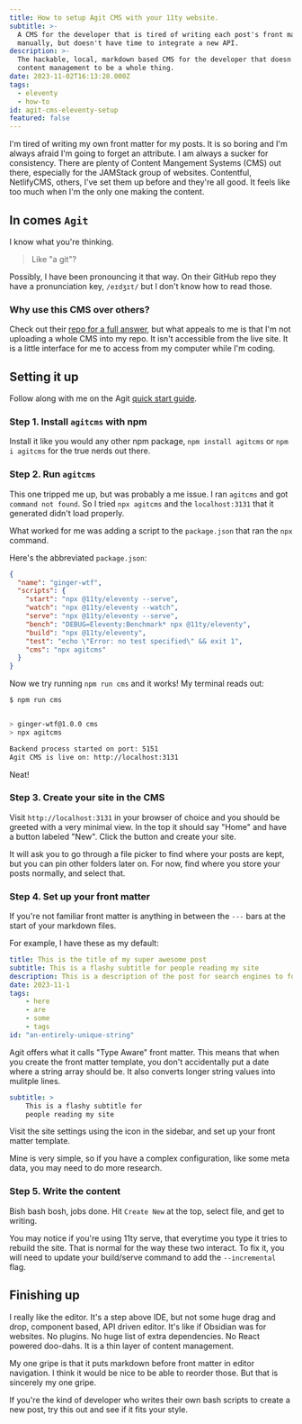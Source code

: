 ```yaml
---
title: How to setup Agit CMS with your 11ty website.
subtitle: >-
  A CMS for the developer that is tired of writing each post's front matter
  manually, but doesn't have time to integrate a new API.
description: >-
  The hackable, local, markdown based CMS for the developer that doesn't want
  content management to be a whole thing.
date: 2023-11-02T16:13:28.000Z
tags:
  - eleventy
  - how-to
id: agit-cms-eleventy-setup
featured: false
---
```

I'm tired of writing my own front matter for my posts. It is so boring and I'm always afraid I'm going to forget an attribute. I am always a sucker for consistency. There are plenty of Content Mangement Systems (CMS) out there, especially for the JAMStack group of websites. Contentful, NetlifyCMS, others, I've set them up before and they're all good. It feels like too much when I'm the only one making the content.

## In comes `Agit`

I know what you're thinking. 

> Like "a git"?

Possibly, I have been pronouncing it that way. On their GitHub repo they have a pronunciation key, `/eɪdʒɪt/` but I don't know how to read those.

### Why use this CMS over others?

Check out their [repo for a full answer](https://github.com/0xsuk/agitcms/tree/main#features), but what appeals to me is that I'm not uploading a whole CMS into my repo. It isn't accessible from the live site. It is a little interface for me to access from my computer while I'm coding.

## Setting it up

Follow along with me on the Agit [quick start guide](https://github.com/0xsuk/agitcms/blob/main/QuickStart.md).

### Step 1. Install `agitcms` with npm

Install it like you would any other npm package, `npm install agitcms` or `npm i agitcms` for the true nerds out there.

### Step 2. Run `agitcms`

This one tripped me up, but was probably a me issue. I ran `agitcms` and got `command not found`. So I tried `npx agitcms` and the `localhost:3131` that it generated didn't load properly.

What worked for me was adding a script to the `package.json` that ran the `npx` command.

Here's the abbreviated `package.json`:
```json
{
  "name": "ginger-wtf",
  "scripts": {
    "start": "npx @11ty/eleventy --serve",
    "watch": "npx @11ty/eleventy --watch",
    "serve": "npx @11ty/eleventy --serve",
    "bench": "DEBUG=Eleventy:Benchmark* npx @11ty/eleventy",
    "build": "npx @11ty/eleventy",
    "test": "echo \"Error: no test specified\" && exit 1",
    "cms": "npx agitcms"
  }
}
```

Now we try running `npm run cms` and it works! My terminal reads out:

```sh
$ npm run cms


> ginger-wtf@1.0.0 cms
> npx agitcms

Backend process started on port: 5151
Agit CMS is live on: http://localhost:3131
```

Neat!

### Step 3. Create your site in the CMS

Visit `http://localhost:3131` in your browser of choice and you should be greeted with a very minimal view. In the top it should say "Home" and have a button labeled "New". Click the button and create your site. 

It will ask you to go through a file picker to find where your posts are kept, but you can pin other folders later on. For now, find where you store your posts normally, and select that.

### Step 4. Set up your front matter

If you're not familiar front matter is anything in between the `---` bars at the start of your markdown files.

For example, I have these as my default:

```yaml
title: This is the title of my super awesome post
subtitle: This is a flashy subtitle for people reading my site
description: This is a description of the post for search engines to focus on
date: 2023-11-1
tags:
    - here
    - are
    - some
    - tags
id: "an-entirely-unique-string"
```
Agit offers what it calls "Type Aware" front matter. This means that when you create the front matter template, you don't accidentally put a date where a string array should be. It also converts longer string values into mulitple lines.

```yaml
subtitle: >
    This is a flashy subtitle for
    people reading my site
```

Visit the site settings using the icon in the sidebar, and set up your front matter template.

Mine is very simple, so if you have a complex configuration, like some meta data, you may need to do more research.

### Step 5. Write the content

Bish bash bosh, jobs done. Hit `Create New` at the top, select file, and get to writing. 

You may notice if you're using 11ty serve, that everytime you type it tries to rebuild the site. That is normal for the way these two interact. To fix it, you will need to update your build/serve command to add the `--incremental` flag.

## Finishing up

I really like the editor. It's a step above IDE, but not some huge drag and drop, component based, API driven editor. It's like if Obsidian was for websites. No plugins. No huge list of extra dependencies. No React powered doo-dahs. It is a thin layer of content management. 

My one gripe is that it puts markdown before front matter in editor navigation. I think it would be nice to be able to reorder those. But that is sincerely my one gripe.

If you're the kind of developer who writes their own bash scripts to create a new post, try this out and see if it fits your style.